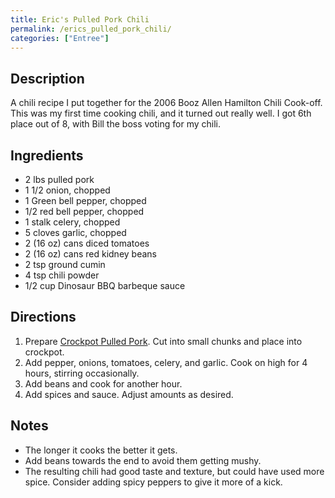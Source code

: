 ```yaml
---
title: Eric's Pulled Pork Chili
permalink: /erics_pulled_pork_chili/
categories: ["Entree"]
---
```


Description
-----------

A chili recipe I put together for the 2006 Booz Allen Hamilton Chili Cook-off. This was my first time cooking chili, and it turned out really well. I got 6th place out of 8, with Bill the boss voting for my chili.

Ingredients
-----------

-   2 lbs pulled pork
-   1 1/2 onion, chopped
-   1 Green bell pepper, chopped
-   1/2 red bell pepper, chopped
-   1 stalk celery, chopped
-   5 cloves garlic, chopped
-   2 (16 oz) cans diced tomatoes
-   2 (16 oz) cans red kidney beans
-   2 tsp ground cumin
-   4 tsp chili powder
-   1/2 cup Dinosaur BBQ barbeque sauce

Directions
----------

1.  Prepare [Crockpot Pulled Pork](/Crockpot_Pulled_Pork "wikilink"). Cut into small chunks and place into crockpot.
2.  Add pepper, onions, tomatoes, celery, and garlic. Cook on high for 4 hours, stirring occasionally.
3.  Add beans and cook for another hour.
4.  Add spices and sauce. Adjust amounts as desired.

Notes
-----

-   The longer it cooks the better it gets.
-   Add beans towards the end to avoid them getting mushy.
-   The resulting chili had good taste and texture, but could have used more spice. Consider adding spicy peppers to give it more of a kick.

